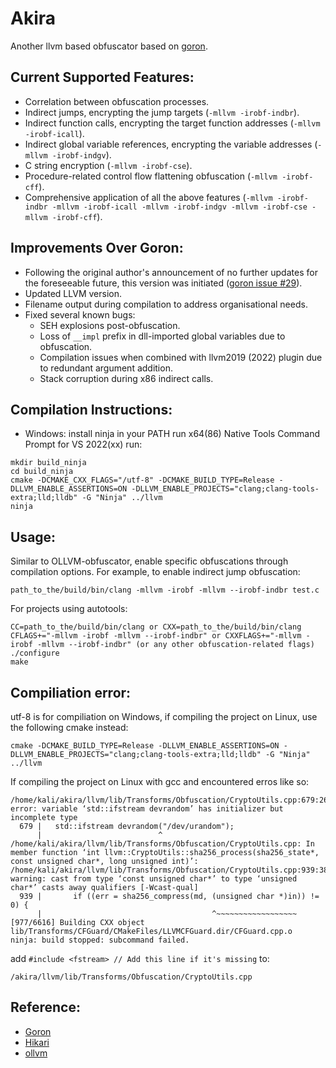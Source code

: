# Akira
Another llvm based obfuscator based on [goron](https://github.com/amimo/goron).

## Current Supported Features:
- Correlation between obfuscation processes.
- Indirect jumps, encrypting the jump targets (`-mllvm -irobf-indbr`).
- Indirect function calls, encrypting the target function addresses (`-mllvm -irobf-icall`).
- Indirect global variable references, encrypting the variable addresses (`-mllvm -irobf-indgv`).
- C string encryption (`-mllvm -irobf-cse`).
- Procedure-related control flow flattening obfuscation (`-mllvm -irobf-cff`).
- Comprehensive application of all the above features (`-mllvm -irobf-indbr -mllvm -irobf-icall -mllvm -irobf-indgv -mllvm -irobf-cse -mllvm -irobf-cff`).


## Improvements Over Goron:
- Following the original author's announcement of no further updates for the foreseeable future, this version was initiated ([goron issue #29](https://github.com/amimo/goron/issues/29)).
- Updated LLVM version.
- Filename output during compilation to address organisational needs.
- Fixed several known bugs:
  - SEH explosions post-obfuscation.
  - Loss of `__impl` prefix in dll-imported global variables due to obfuscation.
  - Compilation issues when combined with llvm2019 (2022) plugin due to redundant argument addition.
  - Stack corruption during x86 indirect calls.
    
## Compilation Instructions:

 - Windows:
install ninja in your PATH
run x64(86) Native Tools Command Prompt for VS 2022(xx)
run:
```
mkdir build_ninja
cd build_ninja
cmake -DCMAKE_CXX_FLAGS="/utf-8" -DCMAKE_BUILD_TYPE=Release -DLLVM_ENABLE_ASSERTIONS=ON -DLLVM_ENABLE_PROJECTS="clang;clang-tools-extra;lld;lldb" -G "Ninja" ../llvm
ninja
```

## Usage:

Similar to OLLVM-obfuscator, enable specific obfuscations through compilation options. For example, to enable indirect jump obfuscation:

```
path_to_the/build/bin/clang -mllvm -irobf -mllvm --irobf-indbr test.c
```
For projects using autotools:
```
CC=path_to_the/build/bin/clang or CXX=path_to_the/build/bin/clang
CFLAGS+="-mllvm -irobf -mllvm --irobf-indbr" or CXXFLAGS+="-mllvm -irobf -mllvm --irobf-indbr" (or any other obfuscation-related flags)
./configure
make
```
## Compiliation error:
utf-8 is for compiliation on Windows, if compiling the project on Linux, use the following cmake instead:
```
cmake -DCMAKE_BUILD_TYPE=Release -DLLVM_ENABLE_ASSERTIONS=ON -DLLVM_ENABLE_PROJECTS="clang;clang-tools-extra;lld;lldb" -G "Ninja" ../llvm
```

If compiling the project on Linux with gcc and encountered erros like so: 
```
/home/kali/akira/llvm/lib/Transforms/Obfuscation/CryptoUtils.cpp:679:26: error: variable ‘std::ifstream devrandom’ has initializer but incomplete type
  679 |   std::ifstream devrandom("/dev/urandom");
      |                          ^
/home/kali/akira/llvm/lib/Transforms/Obfuscation/CryptoUtils.cpp: In member function ‘int llvm::CryptoUtils::sha256_process(sha256_state*, const unsigned char*, long unsigned int)’:
/home/kali/akira/llvm/lib/Transforms/Obfuscation/CryptoUtils.cpp:939:38: warning: cast from type ‘const unsigned char*’ to type ‘unsigned char*’ casts away qualifiers [-Wcast-qual]
  939 |       if ((err = sha256_compress(md, (unsigned char *)in)) != 0) {
      |                                      ^~~~~~~~~~~~~~~~~~~
[977/6616] Building CXX object lib/Transforms/CFGuard/CMakeFiles/LLVMCFGuard.dir/CFGuard.cpp.o
ninja: build stopped: subcommand failed.
```
add ```#include <fstream> // Add this line if it's missing``` to: 
```
/akira/llvm/lib/Transforms/Obfuscation/CryptoUtils.cpp
```

## Reference:
+ [Goron](https://github.com/amimo/goron)
+ [Hikari](https://github.com/HikariObfuscator/Hikari)
+ [ollvm](https://github.com/obfuscator-llvm/obfuscator)
